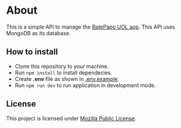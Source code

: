 # About

This is a simple API to manage the [BatePapo UOL app](https://github.com/antonioeprado/projeto5-batepapouol). This API uses MongoDB as its database.

## How to install

- Clone this repository to your machine.
- Run `npm install` to install dependecies.
- Create **.env** file as shown in [.env.example](https://github.com/antonioeprado/projeto13-batepapo-uol-api/blob/main/.env.example).
- Run `npm run dev` to run application in development mode.

## License

This project is licensed under [Mozilla Public License](https://github.com/antonioeprado/projeto13-batepapo-uol-api/blob/main/LICENSE).

